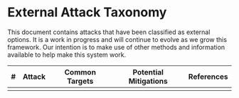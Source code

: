# External Attack Taxonomy

This document contains attacks that have been classified as external options.  It is a work in progress and will continue to evolve as we grow this framework.  Our intention is to make use of other methods and information available to help make this system work.

|#|Attack|Common Targets|Potential Mitigations|References|
|--|------|--------------|---------------------|----------|
||||||
